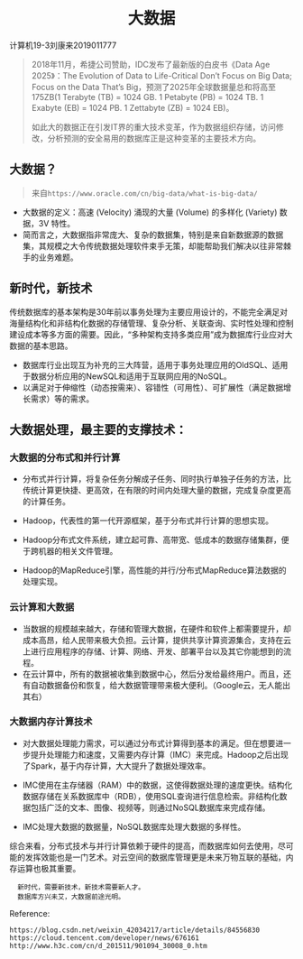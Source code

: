 # <center> 大数据 </center>

计算机19-3刘康来2019011777

> 2018年11月，希捷公司赞助，IDC发布了最新版的白皮书《Data Age 2025》：The Evolution of Data to Life-Critical Don’t Focus on Big Data; Focus on the Data That’s Big，预测了2025年全球数据量总和将高至175ZB(1 Terabyte (TB) = 1024 GB. 1 Petabyte (PB) = 1024 TB. 1 Exabyte (EB) = 1024 PB. 1 Zettabyte (ZB) = 1024 EB)。
>
> 如此大的数据正在引发IT界的重大技术变革，作为数据组织存储，访问修改，分析预测的安全易用的数据库正是这种变革的主要技术方向。

## 大数据？

> 来自`https://www.oracle.com/cn/big-data/what-is-big-data/`

- 大数据的定义：高速 (Velocity) 涌现的大量 (Volume) 的多样化 (Variety) 数据，3V 特性。
- 简而言之，大数据指非常庞大、复杂的数据集，特别是来自新数据源的数据集，其规模之大令传统数据处理软件束手无策，却能帮助我们解决以往非常棘手的业务难题。

## 新时代，新技术

传统数据库的基本架构是30年前以事务处理为主要应用设计的，不能完全满足对海量结构化和非结构化数据的存储管理、复杂分析、关联查询、实时性处理和控制建设成本等多方面的需要。因此，“多种架构支持多类应用”成为数据库行业应对大数据的基本思路。

- 数据库行业出现互为补充的三大阵营，适用于事务处理应用的OldSQL、适用于数据分析应用的NewSQL和适用于互联网应用的NoSQL。
- 以满足对于伸缩性（动态按需来）、容错性（可用性）、可扩展性（满足数据增长需求）等的需求。

## 大数据处理，最主要的支撑技术：

### 大数据的分布式和并行计算

- 分布式并行计算，将复杂任务分解成子任务、同时执行单独子任务的方法，比传统计算更快捷、更高效，在有限的时间内处理大量的数据，完成复杂度更高的计算任务。

- Hadoop，代表性的第一代开源框架，基于分布式并行计算的思想实现。
- Hadoop分布式文件系统，建立起可靠、高带宽、低成本的数据存储集群，便于跨机器的相关文件管理。
- Hadoop的MapReduce引擎，高性能的并行/分布式MapReduce算法数据的处理实现。

### 云计算和大数据

- 当数据的规模越来越大，存储和管理大数据，在硬件和软件上都需要提升，却成本高昂，给人民带来极大负担。云计算，提供共享计算资源集合，支持在云上进行应用程序的存储、计算、网络、开发、部署平台以及其它你能想到的流程。
- 在云计算中，所有的数据被收集到数据中心，然后分发给最终用户。而且，还有自动数据备份和恢复，给大数据管理带来极大便利。（Google云，无人能出其右）

### 大数据内存计算技术

- 对大数据处理能力需求，可以通过分布式计算得到基本的满足。但在想要进一步提升处理能力和速度，又需要内存计算（IMC）来完成。Hadoop之后出现了Spark，基于内存计算，大大提升了数据处理效率。

- IMC使用在主存储器（RAM）中的数据，这使得数据处理的速度更快。结构化数据存储在关系数据库中（RDB），使用SQL查询进行信息检索。非结构化数据包括广泛的文本、图像、视频等，则通过NoSQL数据库来完成存储。
- IMC处理大数据的数据量，NoSQL数据库处理大数据的多样性。

综合来看，分布式技术与并行计算依赖于硬件的提高，而数据库如何去使用，尽可能的发挥效能也是一门艺术。对云空间的数据库管理更是未来万物互联的基础，内存运算也极其重要。

      新时代，需要新技术，新技术需要新人才。
      数据库方兴未艾，大数据前途光明。

Reference:

    https://blog.csdn.net/weixin_42034217/article/details/84556830
    https://cloud.tencent.com/developer/news/676161
    http://www.h3c.com/cn/d_201511/901094_30008_0.htm


